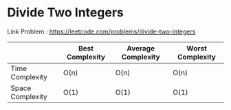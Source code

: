 # Divide Two Integers

Link Problem : https://leetcode.com/problems/divide-two-integers

|                  | Best Complexity | Average Complexity | Worst Complexity |
|------------------|-----------------|--------------------|------------------|
| Time Complexity  | O(n)            | O(n)             | O(n)           |
| Space Complexity | O(1)            | O(1)               | O(1)             |
